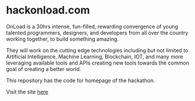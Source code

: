 # hackonload.com

OnLoad is a 30hrs intense, fun-filled, rewarding convergence of young talented programmers, designers, and developers from all over the country working together, to build something amazing.

They will work on the cutting edge technologies including but not limited to Artificial Intelligence, Machine Learning, Blockchain, IOT, and many more leveraging available tools and APIs creating new tools towards the common goal of creating a better world.

This repository has the code for homepage of the hackathon.

Visit the site [here](https://hacknload.com)